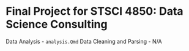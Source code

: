 # Final Project for STSCI 4850: Data Science Consulting
Data Analysis - ``analysis.Qmd``
Data Cleaning and Parsing - N/A

